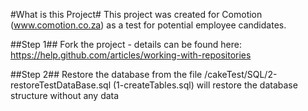 #What is this Project#
This project was created for Comotion (www.comotion.co.za) as a test for potential employee candidates.

##Step 1##
Fork the project - details can be found here: https://help.github.com/articles/working-with-repositories

##Step 2##
Restore the database from the file /cakeTest/SQL/2-restoreTestDataBase.sql (1-createTables.sql) will restore the database structure without any data
